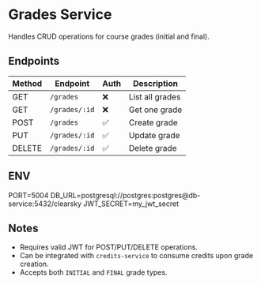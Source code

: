 # Grades Service

Handles CRUD operations for course grades (initial and final).

## Endpoints

| Method | Endpoint         | Auth | Description     |
|--------|------------------|------|-----------------|
| GET    | `/grades`        | ❌   | List all grades |
| GET    | `/grades/:id`    | ❌   | Get one grade   |
| POST   | `/grades`        | ✅   | Create grade    |
| PUT    | `/grades/:id`    | ✅   | Update grade    |
| DELETE | `/grades/:id`    | ✅   | Delete grade    |

## ENV

PORT=5004
DB_URL=postgresql://postgres:postgres@db-service:5432/clearsky
JWT_SECRET=my_jwt_secret


## Notes

- Requires valid JWT for POST/PUT/DELETE operations.
- Can be integrated with `credits-service` to consume credits upon grade creation.
- Accepts both `INITIAL` and `FINAL` grade types.
